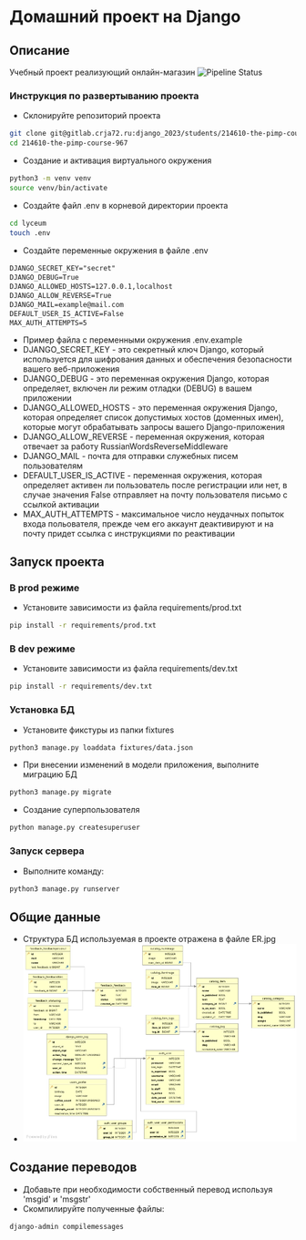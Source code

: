 # Домашний проект на Django

## Описание

Учебный проект реализующий онлайн-магазин
![Pipeline Status](https://gitlab.crja72.ru/django_2023/students/214610-the-pimp-course-967/badges/main/pipeline.svg)

### Инструкция по развертыванию проекта

- Склонируйте репозиторий проекта

```bash
git clone git@gitlab.crja72.ru:django_2023/students/214610-the-pimp-course-967.git
cd 214610-the-pimp-course-967
```

- Создание и активация виртуального окружения

```bash
python3 -m venv venv
source venv/bin/activate
```

- Создайте файл .env в корневой директории проекта

```bash
cd lyceum
touch .env
```

- Создайте переменные окружения в файле .env

```text
DJANGO_SECRET_KEY="secret"
DJANGO_DEBUG=True
DJANGO_ALLOWED_HOSTS=127.0.0.1,localhost
DJANGO_ALLOW_REVERSE=True
DJANGO_MAIL=example@mail.com
DEFAULT_USER_IS_ACTIVE=False
MAX_AUTH_ATTEMPTS=5
```

- Пример файла с переменными окружения .env.example
- DJANGO_SECRET_KEY - это секретный ключ Django, который используется для шифрования данных и обеспечения безопасности вашего веб-приложения
- DJANGO_DEBUG -  это переменная окружения Django, которая определяет, включен ли режим отладки (DEBUG) в вашем приложении
- DJANGO_ALLOWED_HOSTS -  это переменная окружения Django, которая определяет список допустимых хостов (доменных имен), которые могут обрабатывать запросы вашего Django-приложения
- DJANGO_ALLOW_REVERSE - переменная окружения, которая отвечает за работу RussianWordsReverseMiddleware
- DJANGO_MAIL - почта для отправки служебных писем пользователям
- DEFAULT_USER_IS_ACTIVE - переменная окружения, которая определяет активен ли пользователь после регистрации или нет, в случае значения False отправляет на почту пользователя письмо с ссылкой активации
- MAX_AUTH_ATTEMPTS - максимальное число неудачных попыток входа польователя, прежде чем его аккаунт деактивируют и на почту придет ссылка с инструкциями по реактивации

## Запуск проекта

### В prod режиме

- Установите зависимости из файла requirements/prod.txt

```bash
pip install -r requirements/prod.txt
```

### В dev режиме

- Установите зависимости из файла requirements/dev.txt

```bash
pip install -r requirements/dev.txt
```

### Установка БД

- Установите фикстуры из папки fixtures

```bash
python3 manage.py loaddata fixtures/data.json
```

- При внесении изменений в модели приложения, выполните миграцию БД

```bash
python3 manage.py migrate
```

- Создание суперпользователя

```bash
python manage.py createsuperuser
```

### Запуск сервера

- Выполните команду:

```bash
python3 manage.py runserver
```

## Общие данные

- Структура БД используемая в проекте отражена в файле ER.jpg
- ![ER.jpg](ER.jpg)

## Создание переводов

- Добавьте при необходимости собственный перевод используя 'msgid' и 'msgstr'
- Скомпилируйте полученные файлы:

```bash
django-admin compilemessages
```
